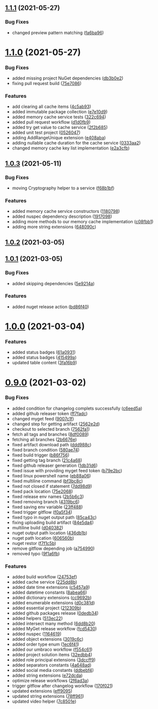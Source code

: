 <a name="1.1.1"></a>
## [1.1.1](https://github.com/thecogworks/Cogworks.Essentials/compare/1.1.0...1.1.1) (2021-05-27)


### Bug Fixes

* changed preview pattern matching ([fa6ba96](https://github.com/thecogworks/Cogworks.Essentials/commit/fa6ba96))



<a name="1.1.0"></a>
# [1.1.0](https://github.com/thecogworks/Cogworks.Essentials/compare/1.0.3...1.1.0) (2021-05-27)


### Bug Fixes

* added missing project NuGet dependencies ([db3b0e2](https://github.com/thecogworks/Cogworks.Essentials/commit/db3b0e2))
* fixing pull request build ([75e7086](https://github.com/thecogworks/Cogworks.Essentials/commit/75e7086))


### Features

* add clearing all cache items ([4c5ab93](https://github.com/thecogworks/Cogworks.Essentials/commit/4c5ab93))
* added immutable package collection ([e7e10d9](https://github.com/thecogworks/Cogworks.Essentials/commit/e7e10d9))
* added memory cache service tests ([322c694](https://github.com/thecogworks/Cogworks.Essentials/commit/322c694))
* added pull request workflow ([d1d0fb9](https://github.com/thecogworks/Cogworks.Essentials/commit/d1d0fb9))
* added try get value to cache service ([2f2b685](https://github.com/thecogworks/Cogworks.Essentials/commit/2f2b685))
* added unit test project ([0526047](https://github.com/thecogworks/Cogworks.Essentials/commit/0526047))
* adding AddRangeUnique extension ([e408aba](https://github.com/thecogworks/Cogworks.Essentials/commit/e408aba))
* adding nullable cache duration for the cache service ([0333aa2](https://github.com/thecogworks/Cogworks.Essentials/commit/0333aa2))
* changed memory cache key list implementation ([e2a3cfb](https://github.com/thecogworks/Cogworks.Essentials/commit/e2a3cfb))



<a name="1.0.3"></a>
## [1.0.3](https://github.com/thecogworks/Cogworks.Essentials/compare/1.0.2...1.0.3) (2021-05-11)


### Bug Fixes

* moving Cryptography helper to a service ([f68b1bf](https://github.com/thecogworks/Cogworks.Essentials/commit/f68b1bf))


### Features

* added memory cache service constructors ([1180798](https://github.com/thecogworks/Cogworks.Essentials/commit/1180798))
* added nuspec dependency description ([1917098](https://github.com/thecogworks/Cogworks.Essentials/commit/1917098))
* adding more methods to our memory cache implementation ([c08fbb1](https://github.com/thecogworks/Cogworks.Essentials/commit/c08fbb1))
* adding more string extensions ([648090c](https://github.com/thecogworks/Cogworks.Essentials/commit/648090c))



<a name="1.0.2"></a>
## [1.0.2](https://github.com/thecogworks/Cogworks.Essentials/compare/1.0.1...1.0.2) (2021-03-05)



<a name="1.0.1"></a>
## [1.0.1](https://github.com/thecogworks/Cogworks.Essentials/compare/1.0.0...1.0.1) (2021-03-05)


### Bug Fixes

* added skipping dependencies ([5e9214a](https://github.com/thecogworks/Cogworks.Essentials/commit/5e9214a))


### Features

* added nuget release action ([bd86f40](https://github.com/thecogworks/Cogworks.Essentials/commit/bd86f40))



<a name="1.0.0"></a>
# [1.0.0](https://github.com/thecogworks/Cogworks.Essentials/compare/0.9.0...1.0.0) (2021-03-04)


### Features

* added status badges ([61a0931](https://github.com/thecogworks/Cogworks.Essentials/commit/61a0931))
* added status badges ([415499a](https://github.com/thecogworks/Cogworks.Essentials/commit/415499a))
* updated table content ([3fa16b9](https://github.com/thecogworks/Cogworks.Essentials/commit/3fa16b9))



<a name="0.9.0"></a>
# [0.9.0](https://github.com/thecogworks/Cogworks.Essentials/compare/212309b...0.9.0) (2021-03-02)


### Bug Fixes

* added condition for changelog complets successfully ([c6eed5a](https://github.com/thecogworks/Cogworks.Essentials/commit/c6eed5a))
* added github releaser token ([ff7fadc](https://github.com/thecogworks/Cogworks.Essentials/commit/ff7fadc))
* changed myget feed ([9007c1f](https://github.com/thecogworks/Cogworks.Essentials/commit/9007c1f))
* changed step for getting artifact ([2562e2d](https://github.com/thecogworks/Cogworks.Essentials/commit/2562e2d))
* checkout to selected branch ([7562fa1](https://github.com/thecogworks/Cogworks.Essentials/commit/7562fa1))
* fetch all tags and branches ([8df0089](https://github.com/thecogworks/Cogworks.Essentials/commit/8df0089))
* fetching all branches ([2b6676e](https://github.com/thecogworks/Cogworks.Essentials/commit/2b6676e))
* fixed artifact download path ([ddd988c](https://github.com/thecogworks/Cogworks.Essentials/commit/ddd988c))
* fixed branch condition ([580ae74](https://github.com/thecogworks/Cogworks.Essentials/commit/580ae74))
* fixed build trigger ([b86f756](https://github.com/thecogworks/Cogworks.Essentials/commit/b86f756))
* fixed getting tag branch ([21c4a68](https://github.com/thecogworks/Cogworks.Essentials/commit/21c4a68))
* fixed github releaser generation ([1db31d6](https://github.com/thecogworks/Cogworks.Essentials/commit/1db31d6))
* fixed issue with providing myget feed token ([b79e2bc](https://github.com/thecogworks/Cogworks.Essentials/commit/b79e2bc))
* fixed linux powershell name ([eb88a06](https://github.com/thecogworks/Cogworks.Essentials/commit/eb88a06))
* fixed multiline command ([bf3bc8c](https://github.com/thecogworks/Cogworks.Essentials/commit/bf3bc8c))
* fixed not closed if statement ([7dd98d9](https://github.com/thecogworks/Cogworks.Essentials/commit/7dd98d9))
* fixed pack location ([75e2068](https://github.com/thecogworks/Cogworks.Essentials/commit/75e2068))
* fixed release env names ([2b5b6c3](https://github.com/thecogworks/Cogworks.Essentials/commit/2b5b6c3))
* fixed removing branch ([4319bc6](https://github.com/thecogworks/Cogworks.Essentials/commit/4319bc6))
* fixed saving env variable ([23ff488](https://github.com/thecogworks/Cogworks.Essentials/commit/23ff488))
* fixed trigger gitflow ([f0a5f34](https://github.com/thecogworks/Cogworks.Essentials/commit/f0a5f34))
* fixed typo in nuget output path ([85ca43c](https://github.com/thecogworks/Cogworks.Essentials/commit/85ca43c))
* fixing uploading build artifact ([84e5da4](https://github.com/thecogworks/Cogworks.Essentials/commit/84e5da4))
* multiline build ([d040382](https://github.com/thecogworks/Cogworks.Essentials/commit/d040382))
* nuget output path location ([436db1b](https://github.com/thecogworks/Cogworks.Essentials/commit/436db1b))
* nuget path location ([606560b](https://github.com/thecogworks/Cogworks.Essentials/commit/606560b))
* nuget restor ([f7f1c5b](https://github.com/thecogworks/Cogworks.Essentials/commit/f7f1c5b))
* remove gitflow depending job ([a754990](https://github.com/thecogworks/Cogworks.Essentials/commit/a754990))
* removed typo ([9f1a6fb](https://github.com/thecogworks/Cogworks.Essentials/commit/9f1a6fb))


### Features

* added build workflow ([24753ef](https://github.com/thecogworks/Cogworks.Essentials/commit/24753ef))
* added cache service ([225dd8b](https://github.com/thecogworks/Cogworks.Essentials/commit/225dd8b))
* added date time extensions ([c5457a9](https://github.com/thecogworks/Cogworks.Essentials/commit/c5457a9))
* added datetime constants ([8abea66](https://github.com/thecogworks/Cogworks.Essentials/commit/8abea66))
* added dictionary extensions ([cc9692b](https://github.com/thecogworks/Cogworks.Essentials/commit/cc9692b))
* added enumerable extensions ([d0c381d](https://github.com/thecogworks/Cogworks.Essentials/commit/d0c381d))
* added essential project ([212309b](https://github.com/thecogworks/Cogworks.Essentials/commit/212309b))
* added github packages release ([0dedb34](https://github.com/thecogworks/Cogworks.Essentials/commit/0dedb34))
* added helpers ([513ec22](https://github.com/thecogworks/Cogworks.Essentials/commit/513ec22))
* added intersect many method ([6dd8b20](https://github.com/thecogworks/Cogworks.Essentials/commit/6dd8b20))
* added MyGet release workflow ([fcd5430](https://github.com/thecogworks/Cogworks.Essentials/commit/fcd5430))
* added nuspec ([1164619](https://github.com/thecogworks/Cogworks.Essentials/commit/1164619))
* added object extensions ([3019c6c](https://github.com/thecogworks/Cogworks.Essentials/commit/3019c6c))
* added order type enum ([1ec6f41](https://github.com/thecogworks/Cogworks.Essentials/commit/1ec6f41))
* added our umbraco workflow ([f554c61](https://github.com/thecogworks/Cogworks.Essentials/commit/f554c61))
* added project solution items ([32edbb4](https://github.com/thecogworks/Cogworks.Essentials/commit/32edbb4))
* added role principal extensions ([3dccff9](https://github.com/thecogworks/Cogworks.Essentials/commit/3dccff9))
* added separators constants ([4a648ad](https://github.com/thecogworks/Cogworks.Essentials/commit/4a648ad))
* added social media constants ([ddbebf4](https://github.com/thecogworks/Cogworks.Essentials/commit/ddbebf4))
* added string extensions ([e72dcda](https://github.com/thecogworks/Cogworks.Essentials/commit/e72dcda))
* optimize release workflows ([2f6ad3a](https://github.com/thecogworks/Cogworks.Essentials/commit/2f6ad3a))
* trigger gitflow after changelog workflow ([170f021](https://github.com/thecogworks/Cogworks.Essentials/commit/170f021))
* updated extensions ([eff9095](https://github.com/thecogworks/Cogworks.Essentials/commit/eff9095))
* updated string extensions ([78ff961](https://github.com/thecogworks/Cogworks.Essentials/commit/78ff961))
* updated video helper ([7c8501e](https://github.com/thecogworks/Cogworks.Essentials/commit/7c8501e))



